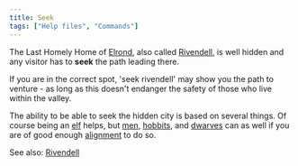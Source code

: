 ```yaml
---
title: Seek
tags: ["Help files", "Commands"]
---
```

The Last Homely Home of [Elrond](Elrond "wikilink"), also called
[Rivendell](Rivendell "wikilink"), is well hidden and any visitor has to
**seek** the path leading there.

If you are in the correct spot, 'seek rivendell' may show you the path
to venture - as long as this doesn't endanger the safety of those who
live within the valley.

The ability to be able to seek the hidden city is based on several
things. Of course being an [elf](elf "wikilink") helps, but
[men](man "wikilink"), [hobbits](hobbit "wikilink"), and
[dwarves](dwarf "wikilink") can as well if you are of good enough
[alignment](alignment "wikilink") to do so.

See also: [Rivendell](Rivendell "wikilink")
